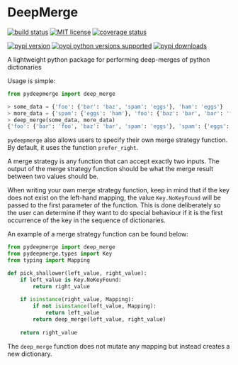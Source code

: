 # DeepMerge

[![build status](https://img.shields.io/github/workflow/status/taliamax/pydeepmerge/build)](https://github.com/taliamax/pydeepmerge/actions) [![MIT license](https://img.shields.io/pypi/l/pydeepmerge)](https://github.com/taliamax/pydeepmerge/blob/master/LICENSE) [![coverage status](https://img.shields.io/coveralls/github/taliamax/pydeepmerge)](https://coveralls.io/github/taliamax/pydeepmerge)

[![pypi version](https://img.shields.io/pypi/v/pydeepmerge)](https://pypi.org/project/pydeepmerge/) [![pypi python versions supported](https://img.shields.io/pypi/pyversions/pydeepmerge)](https://pypi.org/project/pydeepmerge/) [![pypi downloads](https://img.shields.io/pypi/dm/pydeepmerge)](https://pypi.org/project/pydeepmerge/)

A lightweight python package for performing deep-merges of python dictionaries

Usage is simple:

```python
from pydeepmerge import deep_merge

> some_data = {'foo': {'bar': 'baz', 'spam': 'eggs'}, 'ham': 'eggs'}
> more_data = {'spam': {'eggs': 'ham'}, 'foo': {'baz': 'bar', 'bar': 'foo'}}
> deep_merge(some_data, more_data)
{'foo': {'bar': 'foo', 'baz': 'bar', 'spam': 'eggs'}, 'spam': {'eggs': 'ham'}, 'ham': 'eggs'}
```

`pydeepmerge` also allows users to specify their own merge strategy function. By default, it uses the function `prefer_right`.

A merge strategy is any function that can accept exactly two inputs. The output of the merge strategy function should be what the merge result between two values should be.

When writing your own merge strategy function, keep in mind that if the key does not exist on the left-hand mapping, the value `Key.NoKeyFound` will be passed to the first parameter of the function. This is done deliberately so the user can determine if they want to do special behaviour if it is the first occurrence of the key in the sequence of dictionaries.

An example of a merge strategy function can be found below:

```python
from pydeepmerge import deep_merge
from pydeepmerge.types import Key
from typing import Mapping

def pick_shallower(left_value, right_value):
    if left_value is Key.NoKeyFound:
        return right_value
    
    if isinstance(right_value, Mapping):
        if not isinstance(left_value, Mapping):
            return left_value
        return deep_merge(left_value, right_value)
    
    return right_value
```

The `deep_merge` function does not mutate any mapping but instead creates a new dictionary.
